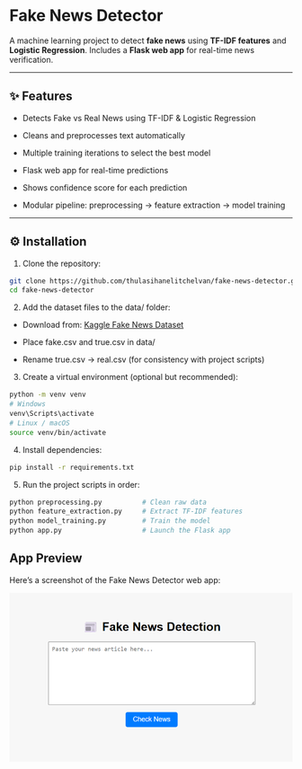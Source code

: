 # Fake News Detector

A machine learning project to detect **fake news** using **TF-IDF features** and **Logistic Regression**. Includes a **Flask web app** for real-time news verification.

---


## ✨ Features

- Detects Fake vs Real News using TF-IDF & Logistic Regression

- Cleans and preprocesses text automatically

- Multiple training iterations to select the best model

- Flask web app for real-time predictions

- Shows confidence score for each prediction

- Modular pipeline: preprocessing → feature extraction → model training

---

## ⚙️ Installation

1. Clone the repository:

```bash
git clone https://github.com/thulasihanelitchelvan/fake-news-detector.git
cd fake-news-detector
```

2. Add the dataset files to the data/ folder:


- Download from: [Kaggle Fake News Dataset](https://www.kaggle.com/datasets/clmentbisaillon/fake-and-real-news-dataset)


- Place fake.csv and true.csv in data/

- Rename true.csv → real.csv (for consistency with project scripts)


3. Create a virtual environment (optional but recommended):

```bash
python -m venv venv
# Windows
venv\Scripts\activate
# Linux / macOS
source venv/bin/activate
```

4. Install dependencies:

```bash
pip install -r requirements.txt
```

5. Run the project scripts in order:

```bash
python preprocessing.py          # Clean raw data
python feature_extraction.py     # Extract TF-IDF features
python model_training.py         # Train the model
python app.py                    # Launch the Flask app

```



## App Preview

Here’s a screenshot of the Fake News Detector web app:

![Fake News Detector](screenshots/app_screenshot.png)


